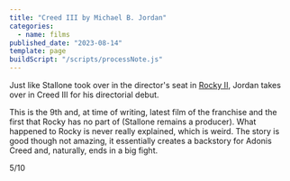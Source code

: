 ```yaml
---
title: "Creed III by Michael B. Jordan"
categories:
  - name: films
published_date: "2023-08-14"
template: page
buildScript: "/scripts/processNote.js"
---
```


Just like Stallone took over in the director's seat in [Rocky II](/notes/rocky-ii-by-sylvester-stallone/), Jordan takes over in Creed III for his directorial debut.

This is the 9th and, at time of writing, latest film of the franchise and the first that Rocky has no part of (Stallone remains a producer). What happened to Rocky is never really explained, which is weird. The story is good though not amazing, it essentially creates a backstory for Adonis Creed and, naturally, ends in a big fight.

5/10
